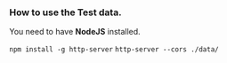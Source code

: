 ### How to use the Test data.

You need to have **NodeJS** installed.

`npm install -g http-server`
`http-server --cors ./data/`
